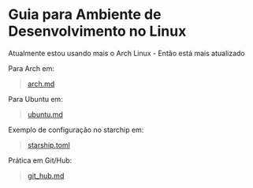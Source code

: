 # Guia para Ambiente de Desenvolvimento no Linux

Atualmente estou usando mais o Arch Linux - Então está mais atualizado

Para Arch em: 
> [arch.md](/arch.md)

Para Ubuntu em: 
> [ubuntu.md](/ubuntu.md)

Exemplo de configuração no starchip em: 
> [starship.toml](/starship.toml)


Prática em Git/Hub: 
> [git_hub.md](/git_hub.md)